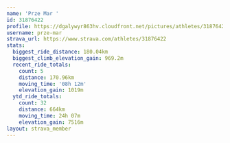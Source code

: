 ```yaml
---
name: 'Prze Mar '
id: 31876422
profile: https://dgalywyr863hv.cloudfront.net/pictures/athletes/31876422/22548952/6/large.jpg
username: prze-mar
strava_url: https://www.strava.com/athletes/31876422
stats:
  biggest_ride_distance: 180.04km
  biggest_climb_elevation_gain: 969.2m
  recent_ride_totals:
    count: 5
    distance: 170.96km
    moving_time: '08h 12m'
    elevation_gain: 1019m
  ytd_ride_totals:
    count: 32
    distance: 664km
    moving_time: 24h 07m
    elevation_gain: 7516m
layout: strava_member
--- 
```

